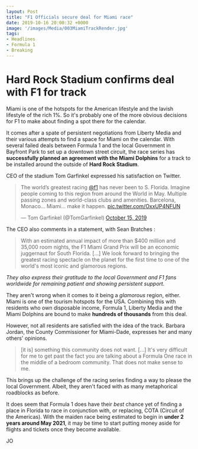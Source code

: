 ```yaml
---
layout: Post
title: "F1 Officials secure deal for Miami race"
date: 2019-10-16 20:00:32 +0000
image: '/images/Media/003MiamiTrackRender.jpg'
tags:
- Headlines
- Formula 1
- Breaking
---
```



# Hard Rock Stadium confirms deal with F1 for track

Miami is one of the hotspots for the American lifestyle and the lavish lifestyle of the rich 1%. So it's probably one of the more obvious decisions for F1 to make about finding a spot there for the calendar.

It comes after a spate of persistent negotiations from Liberty Media and their various attempts to find a space for Miami on the calendar. With several failed deals between Formula 1 and the local Government in Bayfront Park to set up a downtown street circuit, the race series has **successfully planned an agreement with the Miami Dolphins** for a track to be installed around the outside of **Hard Rock Stadium**.

CEO of the stadium Tom Garfinkel expressed his satisfaction on Twitter.

<blockquote class="twitter-tweet"><p lang="en" dir="ltr">The world’s greatest racing <a href="https://twitter.com/F1?ref_src=twsrc%5Etfw">@f1</a> has never been to S. Florida. Imagine people coming to this region from around the World in May. Multiple passing zones and world-class clubs and amenities. Barcelona, Monaco... Miami... make it happen. <a href="https://t.co/OxxUP4NFUN">pic.twitter.com/OxxUP4NFUN</a></p>&mdash; Tom Garfinkel (@TomGarfinkel) <a href="https://twitter.com/TomGarfinkel/status/1184203087831060480?ref_src=twsrc%5Etfw">October 15, 2019</a></blockquote> <script async src="https://platform.twitter.com/widgets.js" charset="utf-8"></script>

The CEO also comments in a statement, with Sean Bratches :

> With an estimated annual impact of more than $400 million and 35,000 room nights, the F1 Miami Grand Prix will be an economic juggernaut for South Florida. [...] We look forward to bringing the greatest racing spectacle on the planet for the first time to one of the world's most iconic and glamorous regions.

*They also express their gratitude to the local Government and F1 fans worldwide for remaining patient and showing persistent support.*

They aren't wrong when it comes to it being a *glamorous* region, either. Miami is one of the tourism hotspots for the USA. Combining this with residents who own disposable income, Formula 1, Liberty Media and the Miami Dolphins are bound to make **hundreds of thousands** from this deal.

However, not all residents are satisfied with the idea of the track. Barbara Jordan, the County Commissioner for Miami-Dade, expresses her and many others' opinions.

> [it is] something this community does not want. [...] It's very difficult for me to get past the fact you are talking about a Formula One race in the middle of a bedroom community. That does not make sense to me.

This brings up the challenge of the racing series finding a way to please the local Government. Albeit, they aren't faced with as many metaphorical roadblocks as before.

It does seem that Formula 1 does have their *best* chance yet of finding a place in Florida to race in conjunction with, or replacing, COTA (Circuit of the Americas). With the maiden race being estimated to begin in **under 2 years around May 2021**, it may be time to start putting money aside for flights and tickets once they become available.

JO
